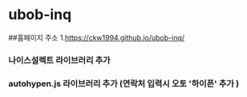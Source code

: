 # ubob-inq

##홈페이지 주소 1.https://ckw1994.github.io/ubob-inq/

### 나이스설렉트 라이브러리 추가

### autohypen.js 라이브러리 추가 (연락처 입력시 오토 '하이픈' 추가 ) 
